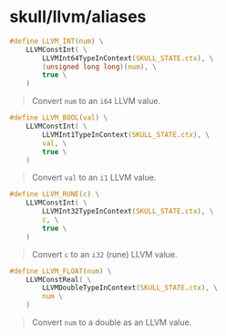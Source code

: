 # skull/llvm/aliases

```c
#define LLVM_INT(num) \
	LLVMConstInt( \
		LLVMInt64TypeInContext(SKULL_STATE.ctx), \
		(unsigned long long)(num), \
		true \
	)
```

> Convert `num` to an `i64` LLVM value.

```c
#define LLVM_BOOL(val) \
	LLVMConstInt( \
		LLVMInt1TypeInContext(SKULL_STATE.ctx), \
		val, \
		true \
	)
```

> Convert `val` to an `i1` LLVM value.

```c
#define LLVM_RUNE(c) \
	LLVMConstInt( \
		LLVMInt32TypeInContext(SKULL_STATE.ctx), \
		c, \
		true \
	)
```

> Convert `c` to an `i32` (rune) LLVM value.

```c
#define LLVM_FLOAT(num) \
	LLVMConstReal( \
		LLVMDoubleTypeInContext(SKULL_STATE.ctx), \
		num \
	)
```

> Convert `num` to a double as an LLVM value.

